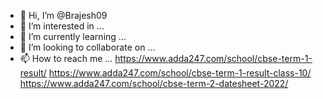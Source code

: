 - 👋 Hi, I’m @Brajesh09
- 👀 I’m interested in ...
- 🌱 I’m currently learning ...
- 💞️ I’m looking to collaborate on ...
- 📫 How to reach me ...
https://www.adda247.com/school/cbse-term-1-result/
https://www.adda247.com/school/cbse-term-1-result-class-10/
https://www.adda247.com/school/cbse-term-2-datesheet-2022/
<!---
Brajesh09/Brajesh09 is a ✨ special ✨ repository because its `README.md` (this file) appears on your GitHub profile.
You can click the Preview link to take a look at your changes.
--->
